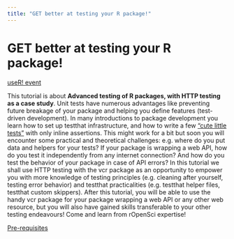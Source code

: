 ```yaml
---
title: "GET better at testing your R package!"
---
```


# GET better at testing your R package!

[useR! event](https://www.conftool.org/user2021/index.php?page=browseSessions&form_session=2#paperID316)

This tutorial is about **Advanced testing of R packages, with HTTP testing as a case study**.
Unit tests have numerous advantages like preventing future breakage of your package and helping you define features (test-driven development).
In many introductions to package development you learn how to set up testthat infrastructure, and how to write a few [“cute little tests”](https://testthat.r-lib.org/articles/test-fixtures.html#test-fixtures) with only inline assertions.
This might work for a bit but soon you will encounter some practical and theoretical challenges: e.g. where do you put data and helpers for your tests? If your package is wrapping a web API, how do you test it independently from any internet connection? And how do you test the behavior of your package in case of API errors?
In this tutorial we shall use HTTP testing with the vcr package as an opportunity to empower you with more knowledge of testing principles (e.g. cleaning after yourself, testing error behavior) and testthat practicalities (e.g. testthat helper files, testthat custom skippers).
After this tutorial, you will be able to use the handy vcr package for your package wrapping a web API or any other web resource, but you will also have gained skills transferable to your other testing endeavours!
Come and learn from rOpenSci expertise!

[Pre-requisites](/part-1/system-prep)
